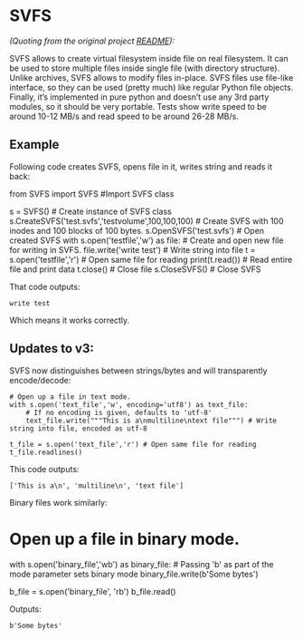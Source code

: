 
# SVFS
*(Quoting from the original project [README](https://pypi.org/project/SVFS/)):*

SVFS allows to create virtual filesystem inside file on real filesystem. It can be used to store multiple files inside single file (with directory structure). Unlike archives, SVFS allows to modify files in-place. SVFS files use file-like interface, so they can be used (pretty much) like regular Python file objects. Finally, it’s implemented in pure python and doesn’t use any 3rd party modules, so it should be very portable. Tests show write speed to be around 10-12 MB/s and read speed to be around 26-28 MB/s.

## Example

Following code creates SVFS, opens file in it, writes string and reads it back:

from SVFS import SVFS #Import SVFS class

s = SVFS() # Create instance of SVFS class
s.CreateSVFS('test.svfs','testvolume',100,100,100) # Create SVFS with 100 inodes and 100 blocks of 100 bytes.
s.OpenSVFS('test.svfs') # Open created SVFS
with s.open('testfile','w') as file: # Create and open new file for writing in SVFS.
    file.write('write test') # Write string into file
t = s.open('testfile','r') # Open same file for reading
print(t.read()) # Read entire file and print data
t.close() # Close file
s.CloseSVFS() # Close SVFS

That code outputs:

    write test

Which means it works correctly.

## Updates to v3:

SVFS now distinguishes between strings/bytes and will transparently encode/decode:

    # Open up a file in text mode. 
    with s.open('text_file','w', encoding='utf8') as text_file: 
        # If no encoding is given, defaults to 'utf-8'
        text_file.write("""This is a\nmultiline\ntext file""") # Write string into file, encoded as utf-8

    t_file = s.open('text_file','r') # Open same file for reading
    t_file.readlines()

This code outputs:

    ['This is a\n', 'multiline\n', 'text file']

Binary files work similarly:

# Open up a file in binary mode. 
with s.open('binary_file','wb') as binary_file: 
    # Passing 'b' as part of the mode parameter sets binary mode
    binary_file.write(b'Some bytes')

b_file = s.open('binary_file', 'rb')
b_file.read()

Outputs:

    b'Some bytes'
